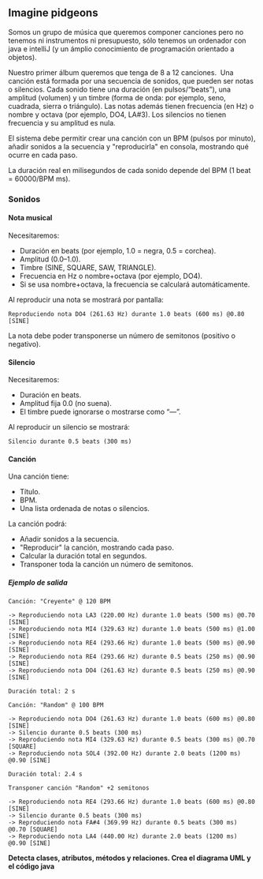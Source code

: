 ## Imagine pidgeons

Somos un grupo de música que queremos componer canciones pero no tenemos ni instrumentos ni presupuesto, sólo tenemos un ordenador con java e intelliJ (y un ámplio conocimiento de programación orientado a objetos).

Nuestro primer álbum queremos que tenga de 8 a 12 canciones.  Una canción está formada por una secuencia de sonidos, que pueden ser notas o silencios.
Cada sonido tiene una duración (en pulsos/“beats”), una amplitud (volumen) y un timbre (forma de onda: por ejemplo, seno, cuadrada, sierra o triángulo).
Las notas además tienen frecuencia (en Hz) o nombre y octava (por ejemplo, DO4, LA#3).
Los silencios no tienen frecuencia y su amplitud es nula.

El sistema debe permitir crear una canción con un BPM (pulsos por minuto), añadir sonidos a la secuencia y "reproducirla" en consola, mostrando qué ocurre en cada paso.

La duración real en milisegundos de cada sonido depende del BPM (1 beat = 60000/BPM ms).

### Sonidos

#### Nota musical

Necesitaremos:

- Duración en beats (por ejemplo, 1.0 = negra, 0.5 = corchea).
- Amplitud (0.0–1.0).
- Timbre (SINE, SQUARE, SAW, TRIANGLE).
- Frecuencia en Hz o nombre+octava (por ejemplo, DO4).
- Si se usa nombre+octava, la frecuencia se calculará automáticamente.

Al reproducir una nota se mostrará por pantalla:

```
Reproduciendo nota DO4 (261.63 Hz) durante 1.0 beats (600 ms) @0.80 [SINE]
```

La nota debe poder transponerse un número de semitonos (positivo o negativo).

#### Silencio

Necesitaremos:

- Duración en beats.
- Amplitud fija 0.0 (no suena).
- El timbre puede ignorarse o mostrarse como “—”.

Al reproducir un silencio se mostrará:

```
Silencio durante 0.5 beats (300 ms)
```

#### Canción

Una canción tiene:

- Título.
- BPM.
- Una lista ordenada de notas o silencios.

La canción podrá:

- Añadir sonidos a la secuencia.
- "Reproducir" la canción, mostrando cada paso.
- Calcular la duración total en segundos.
- Transponer toda la canción un número de semitonos.

##### Ejemplo de salida

```
Canción: "Creyente" @ 120 BPM

-> Reproduciendo nota LA3 (220.00 Hz) durante 1.0 beats (500 ms) @0.70 [SINE]
-> Reproduciendo nota MI4 (329.63 Hz) durante 1.0 beats (500 ms) @1.00 [SINE]
-> Reproduciendo nota RE4 (293.66 Hz) durante 1.0 beats (500 ms) @0.90 [SINE]
-> Reproduciendo nota RE4 (293.66 Hz) durante 0.5 beats (250 ms) @0.90 [SINE]
-> Reproduciendo nota DO4 (261.63 Hz) durante 0.5 beats (250 ms) @0.90 [SINE]

Duración total: 2 s
```

```
Canción: "Random" @ 100 BPM

-> Reproduciendo nota DO4 (261.63 Hz) durante 1.0 beats (600 ms) @0.80 [SINE]
-> Silencio durante 0.5 beats (300 ms)
-> Reproduciendo nota MI4 (329.63 Hz) durante 0.5 beats (300 ms) @0.70 [SQUARE]
-> Reproduciendo nota SOL4 (392.00 Hz) durante 2.0 beats (1200 ms) @0.90 [SINE]

Duración total: 2.4 s
```

```
Transponer canción "Random" +2 semitonos

-> Reproduciendo nota RE4 (293.66 Hz) durante 1.0 beats (600 ms) @0.80 [SINE]
-> Silencio durante 0.5 beats (300 ms)
-> Reproduciendo nota FA#4 (369.99 Hz) durante 0.5 beats (300 ms) @0.70 [SQUARE]
-> Reproduciendo nota LA4 (440.00 Hz) durante 2.0 beats (1200 ms) @0.90 [SINE]
```

**Detecta clases, atributos, métodos y relaciones. Crea el diagrama UML y el código java**